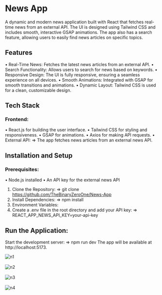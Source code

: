 # News App

A dynamic and modern news application built with React that fetches real-time news from an external API. The UI is designed using Tailwind CSS and includes smooth, interactive GSAP animations. The app also has a search feature, allowing users to easily find news articles on specific topics.

## Features

• Real-Time News: Fetches the latest news articles from an external API.
• Search Functionality: Allows users to search for news based on keywords.
• Responsive Design: The UI is fully responsive, ensuring a seamless experience on all devices.
• Smooth Animations: Integrated with GSAP for smooth transitions and animations.
• Dynamic Layout: Tailwind CSS is used for a clean, customizable design.

## Tech Stack

### Frontend:
• React.js for building the user interface.
• Tailwind CSS for styling and responsiveness.
• GSAP for animations.
• Axios for making API requests.
• External API:
  => The app fetches news articles from an external news API.

## Installation and Setup

### Prerequisites:
• Node.js installed
• An API key for the external news API

1. Clone the Repository:
  => git clone https://github.com/TheBinaryZeroOne/News-App
2. Install Dependencies:
   => npm install
3. Environment Variables:
4. Create a .env file in the root directory and add your API key:
   => REACT_APP_NEWS_API_KEY=your-api-key
   
## Run the Application:
Start the development server:
=> npm run dev
The app will be available at http://localhost:5173.

![n1](https://github.com/user-attachments/assets/6c265588-d46d-403c-a61a-e946f88909b5)
<br> <br>
![n2](https://github.com/user-attachments/assets/676dbdfe-c39a-43bd-a283-c0e719c0ace0)
<br> <br>
![n3](https://github.com/user-attachments/assets/31bfe09b-a26e-4ff7-bdd1-a28271b8b5b8)
<br> <br>
![n4](https://github.com/user-attachments/assets/9b6de0d8-a75c-4029-8c7c-f5645e58753f)


